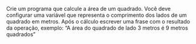 Crie um programa que calcule a área de um quadrado. Você deve configurar uma variável que representa o comprimento dos lados de um quadrado em metros. Após o cálculo escrever uma frase com o resultado da operação, exemplo: “A área do quadrado de lado 3 metros é 9 metros quadrados”
